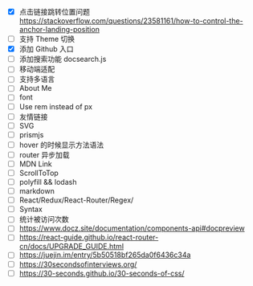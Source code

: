 - [x] 点击链接跳转位置问题 https://stackoverflow.com/questions/23581161/how-to-control-the-anchor-landing-position
- [ ] 支持 Theme 切换
- [x] 添加 Github 入口
- [ ] 添加搜索功能 docsearch.js
- [ ] 移动端适配
- [ ] 支持多语言
- [ ] About Me
- [ ] font
- [ ] Use rem instead of px
- [ ] 友情链接
- [ ] SVG
- [ ] prismjs
- [ ] hover 的时候显示方法语法
- [ ] router 异步加载
- [ ] MDN Link
- [ ] ScrollToTop
- [ ] polyfill && lodash
- [ ] markdown
- [ ] React/Redux/React-Router/Regex/
- [ ] Syntax
- [ ] 统计被访问次数
- [ ] https://www.docz.site/documentation/components-api#docpreview
- [ ] https://react-guide.github.io/react-router-cn/docs/UPGRADE_GUIDE.html
- [ ] https://juejin.im/entry/5b50518bf265da0f6436c34a
- [ ] https://30secondsofinterviews.org/
- [ ] https://30-seconds.github.io/30-seconds-of-css/

